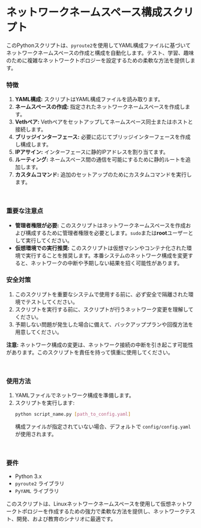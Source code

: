 # ネットワークネームスペース構成スクリプト

このPythonスクリプトは、`pyroute2`を使用してYAML構成ファイルに基づいてネットワークネームスペースの作成と構成を自動化します。テスト、学習、趣味のために複雑なネットワークトポロジーを設定するための柔軟な方法を提供します。
<br>

### 特徴

1. **YAML構成:** スクリプトはYAML構成ファイルを読み取ります。
2. **ネームスペースの作成:** 指定されたネットワークネームスペースを作成します。
3. **Vethペア:** Vethペアをセットアップしてネームスペース同士またはホストと接続します。
4. **ブリッジインターフェース:** 必要に応じてブリッジインターフェースを作成し構成します。
5. **IPアサイン:** インターフェースに静的IPアドレスを割り当てます。
6. **ルーティング:** ネームスペース間の通信を可能にするために静的ルートを追加します。
7. **カスタムコマンド:** 追加のセットアップのためにカスタムコマンドを実行します。

<br>

### 重要な注意点

- **管理者権限が必要:** このスクリプトはネットワークネームスペースを作成および構成するために管理者権限を必要とします。`sudo`または**root**ユーザーとして実行してください。
- **仮想環境での実行推奨:** このスクリプトは仮想マシンやコンテナ化された環境で実行することを推奨します。本番システムのネットワーク構成を変更すると、ネットワークの中断や予期しない結果を招く可能性があります。

### 安全対策

1. このスクリプトを重要なシステムで使用する前に、必ず安全で隔離された環境でテストしてください。
2. スクリプトを実行する前に、スクリプトが行うネットワーク変更を理解してください。
3. 予期しない問題が発生した場合に備えて、バックアッププランや回復方法を用意してください。

**注意:** ネットワーク構成の変更は、ネットワーク接続の中断を引き起こす可能性があります。このスクリプトを責任を持って慎重に使用してください。

<br>

### 使用方法

1. YAMLファイルでネットワーク構成を準備します。
2. スクリプトを実行します:
   ```sh
   python script_name.py [path_to_config.yaml]
   ```
   構成ファイルが指定されていない場合、デフォルトで `config/config.yaml` が使用されます。
<br>

### 要件

- Python 3.x
- `pyroute2` ライブラリ
- `PyYAML` ライブラリ

このスクリプトは、Linuxネットワークネームスペースを使用して仮想ネットワークトポロジーを作成するための強力で柔軟な方法を提供し、ネットワークテスト、開発、および教育のシナリオに最適です。
